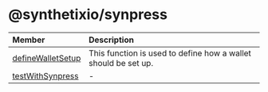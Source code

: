 # @synthetixio/synpress

| Member | Description |
| :------ | :------ |
| [defineWalletSetup](functions/defineWalletSetup.md) | This function is used to define how a wallet should be set up. |
| [testWithSynpress](functions/testWithSynpress.md) | - |
